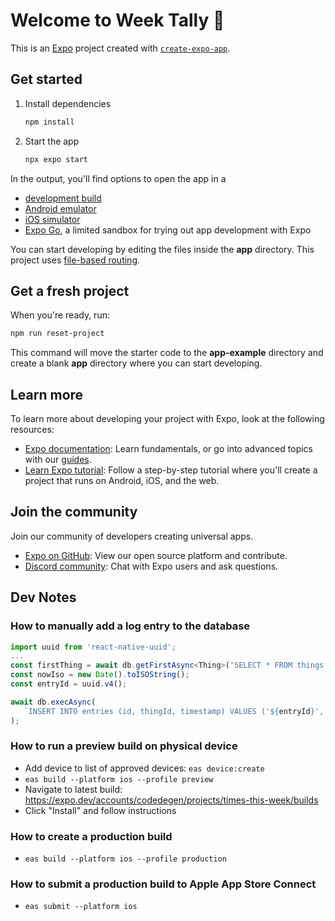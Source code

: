 # Welcome to Week Tally 👋

This is an [Expo](https://expo.dev) project created with [`create-expo-app`](https://www.npmjs.com/package/create-expo-app).

## Get started

1. Install dependencies

   ```bash
   npm install
   ```

2. Start the app

   ```bash
   npx expo start
   ```

In the output, you'll find options to open the app in a

- [development build](https://docs.expo.dev/develop/development-builds/introduction/)
- [Android emulator](https://docs.expo.dev/workflow/android-studio-emulator/)
- [iOS simulator](https://docs.expo.dev/workflow/ios-simulator/)
- [Expo Go](https://expo.dev/go), a limited sandbox for trying out app development with Expo

You can start developing by editing the files inside the **app** directory. This project uses [file-based routing](https://docs.expo.dev/router/introduction).

## Get a fresh project

When you're ready, run:

```bash
npm run reset-project
```

This command will move the starter code to the **app-example** directory and create a blank **app** directory where you can start developing.

## Learn more

To learn more about developing your project with Expo, look at the following resources:

- [Expo documentation](https://docs.expo.dev/): Learn fundamentals, or go into advanced topics with our [guides](https://docs.expo.dev/guides).
- [Learn Expo tutorial](https://docs.expo.dev/tutorial/introduction/): Follow a step-by-step tutorial where you'll create a project that runs on Android, iOS, and the web.

## Join the community

Join our community of developers creating universal apps.

- [Expo on GitHub](https://github.com/expo/expo): View our open source platform and contribute.
- [Discord community](https://chat.expo.dev): Chat with Expo users and ask questions.

## Dev Notes

### How to manually add a log entry to the database

```typescript
import uuid from 'react-native-uuid';
...
const firstThing = await db.getFirstAsync<Thing>('SELECT * FROM things');
const nowIso = new Date().toISOString();
const entryId = uuid.v4();

await db.execAsync(
   `INSERT INTO entries (id, thingId, timestamp) VALUES ('${entryId}', '${firstThing?.id}', '${nowIso}');`
);
```

### How to run a preview build on physical device

- Add device to list of approved devices: `eas device:create`
- `eas build --platform ios --profile preview`
- Navigate to latest build: https://expo.dev/accounts/codedegen/projects/times-this-week/builds
- Click "Install" and follow instructions

### How to create a production build

- `eas build --platform ios --profile production`

### How to submit a production build to Apple App Store Connect

- `eas submit --platform ios`
